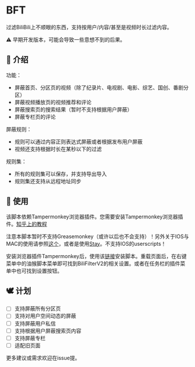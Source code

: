 # BFT
过滤BiliBili上不顺眼的东西，支持按用户/内容/甚至是视频时长过滤内容。

⚠ 早期开发版本，可能会导致一些意想不到的后果。

## 👀 介绍

功能：
- 屏蔽首页、分区页的视频（除了纪录片、电视剧、电影、综艺、国创、番剧分区）
- 屏蔽视频播放页的视频推荐和评论
- 屏蔽搜索页的搜索结果（暂时不支持根据用户屏蔽）
- 屏蔽专栏页的评论

屏蔽规则：
- 规则可以通过内容正则表达式屏蔽或者根据发布用户屏蔽
- 视频还支持根据时长在某秒以下的过滤

规则集：
- 所有的规则集可以保存，并支持导出导入
- 规则集还支持从远程地址同步

## 🦽 使用

该脚本依赖Tampermonkey浏览器插件。您需要安装Tampermonkey浏览器插件。[知乎上的教程](https://zhuanlan.zhihu.com/p/128453110)

注意本脚本暂时不支持Greasemonkey（或许以后也不会支持）！另外关于IOS与MAC的使用请参照[这个](https://github.com/XIU2/UserScript/issues/107)，或者是使用[Stay](https://apps.apple.com/cn/app/stay-2-%E6%9C%AC%E5%9C%B0%E8%84%9A%E6%9C%AC%E7%AE%A1%E7%90%86%E5%99%A8/id1591620171)。不支持IOS的userscripts！

安装浏览器插件Tampermonkey后，使用该[链接](https://github.com/ChizhaoEngine/BFT/raw/main/bft.user.js)安装脚本。重载页面后，在右键菜单中的油猴脚本菜单即可找到BiliFilterV2的相关设置。或者在任务栏的插件菜单中也可找到设置按钮。

## 🕊️ 计划

- [ ] 支持屏蔽所有分区页
- [ ] 支持对用户空间动态的屏蔽
- [ ] 支持屏蔽用户私信
- [ ] 支持根据用户屏蔽搜索页内容
- [ ] 支持屏蔽专栏
- [ ] 适配旧页面

更多建议或需求欢迎在issue提。
